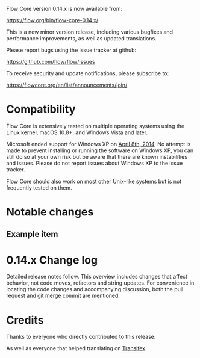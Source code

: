 Flow Core version 0.14.x is now available from:

  <https://flow.org/bin/flow-core-0.14.x/>

This is a new minor version release, including various bugfixes and
performance improvements, as well as updated translations.

Please report bugs using the issue tracker at github:

  <https://github.com/flow/flow/issues>

To receive security and update notifications, please subscribe to:

  <https://flowcore.org/en/list/announcements/join/>

Compatibility
==============

Flow Core is extensively tested on multiple operating systems using
the Linux kernel, macOS 10.8+, and Windows Vista and later.

Microsoft ended support for Windows XP on [April 8th, 2014](https://www.microsoft.com/en-us/WindowsForBusiness/end-of-xp-support),
No attempt is made to prevent installing or running the software on Windows XP, you
can still do so at your own risk but be aware that there are known instabilities and issues.
Please do not report issues about Windows XP to the issue tracker.

Flow Core should also work on most other Unix-like systems but is not
frequently tested on them.

Notable changes
===============

Example item
------------


0.14.x Change log
=================

Detailed release notes follow. This overview includes changes that affect
behavior, not code moves, refactors and string updates. For convenience in locating
the code changes and accompanying discussion, both the pull request and
git merge commit are mentioned.


Credits
=======

Thanks to everyone who directly contributed to this release:


As well as everyone that helped translating on [Transifex](https://www.transifex.com/projects/p/flow/).
